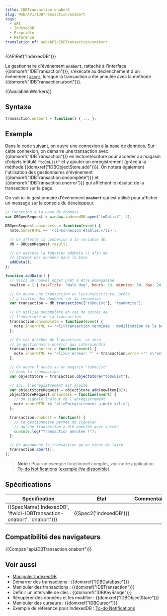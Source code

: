 ```yaml
---
title: IDBTransaction.onabort
slug: Web/API/IDBTransaction/onabort
tags:
  - API
  - IndexedDB
  - Propriété
  - Reference
translation_of: Web/API/IDBTransaction/onabort
---
```

{{APIRef("IndexedDB")}}

Le gestionnaire d'événement **`onabort`**, rattaché à l'interface {{domxref("IDBTransaction")}}, s'exécute au déclenchement d'un événement [`abort`](/fr/docs/Web/Events/abort), lorsque la transaction a été annulée avec la méthode {{domxref("IDBTransaction.abort")}}.

{{AvailableInWorkers}}

## Syntaxe

```js
transaction.onabort = function() { ... };
```

## Exemple

Dans le code suivant, on ouvre une connexion à la base de données. Sur cette connexion, on démarre une transaction avec {{domxref("IDBTransaction")}} en lecture/écriture pour accéder au magasin d'objets intitulé `"toDoList"` et y ajouter un enregistrement (grâce à la méthode {{domxref("IDBObjectStore.add")}}). On notera également l'utilisation des gestionnaires d'événement {{domxref("IDBTransaction.oncomplete")}} et {{domxref("IDBTransaction.onerror")}} qui affichent le résultat de la transaction sur la page.

On voit ici le gestionnaire d'événement **`onabort`** qui est utilisé pour afficher un message sur la console du développeur.

```js
// Connexion à la base de données
var DBOpenRequest = window.indexedDB.open("toDoList", 4);

DBOpenRequest.onsuccess = function(event) {
  note.innerHTML += '<li>Connexion établie.</li>';

  // On affecte la connexion à la variable db.
  db = DBOpenRequest.result;

  // On exécute la fonction addData () afin de
  // stocker des données dans la base
  addData();
};

function addData() {
  // Voici un nouvel objet prêt à être emmagasiné
  newItem = [ { taskTitle: "Walk dog", hours: 19, minutes: 30, day: 24, month: "December", year: 2013, notified: "no" } ];

  // On ouvre une transaction en lecture/écriture, prête
  // à traiter des données sur la connexion
  var transaction = db.transaction(["toDoList"], "readwrite");

  // On utilise oncomplete en cas de succès de
  // l'ouverture de la transaction
  transaction.oncomplete = function(event) {
    note.innerHTML += '<li>Transaction terminée : modification de la base de données OK.</li>';
  };

  // En cas d'échec de l'ouverture, ce sera
  // le gestionnaire onerror qui interviendra
  transaction.onerror = function(event) {
    note.innerHTML += '<li>L\'erreur: "' + transaction.error +'" s\'est produite, échec de la transaction.</li>';
  };

  // On ouvre l'accès au un magasin "toDoList"
  // dans la transaction
  var objectStore = transaction.objectStore("toDoList");

  // Ici, l'enregistrement est ajouté
  var objectStoreRequest = objectStore.add(newItem[0]);
  objectStoreRequest.onsuccess = function(event) {
    // On signale l'ajout de l'enregistrement
    note.innerHTML += '<li>Enregistrement ajouté.</li>';
  };

  transaction.onabort = function() {
    // Ce gestionnaire permet de signaler
    // qu'une transaction a été annulée avec succès
    console.log("Transaction annulée !");
  };

  // On abandonne la transaction qu'on vient de faire
  transaction.abort();
};
```

> **Note :** Pour un exemple fonctionnel complet, voir notre application [To-do Notifications](https://github.com/mdn/to-do-notifications/) ([exemple _live_ disponible](https://mdn.github.io/to-do-notifications/)).

## Spécifications

| Spécification                                                                                | État                         | Commentaires |
| -------------------------------------------------------------------------------------------- | ---------------------------- | ------------ |
| {{SpecName('IndexedDB', '#widl-IDBTransaction-onabort', 'onabort')}} | {{Spec2('IndexedDB')}} |              |

## Compatibilité des navigateurs

{{Compat("api.IDBTransaction.onabort")}}

## Voir aussi

- [Manipuler IndexedDB](/fr/docs/Web/API/API_IndexedDB/Using_IndexedDB)
- Démarrer des transactions : {{domxref("IDBDatabase")}}
- Manipuler des transactions : {{domxref("IDBTransaction")}}
- Définir un intervalle de clés : {{domxref("IDBKeyRange")}}
- Récupérer des données et les modifier : {{domxref("IDBObjectStore")}}
- Manipuler des curseurs : {{domxref("IDBCursor")}}
- Exemple de référence pour IndexedDB : [To-do Notifications](https://github.com/mdn/to-do-notifications/tree/gh-pages)
